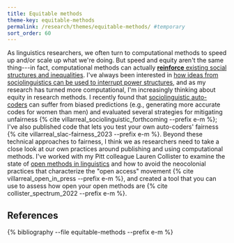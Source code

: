 ```yaml
---
title: Equitable methods
theme-key: equitable-methods
permalink: /research/themes/equitable-methods/ #temporary
sort_order: 60
---
```


As linguistics researchers, we often turn to computational methods to speed up and/or scale up what we're doing.
But speed and equity aren't the same thing---in fact, computational methods can actually [**reinforce** existing social structures and inequalities](https://www.pnas.org/doi/10.1073/pnas.1915768117).
I've always been interested in <a href="#critical-socioling" onclick="tablistClickHandle(event, 'tablist-research-themes', 'critical-socioling')">how ideas from sociolinguistics can be used to interrupt power structures</a>, and as my research has turned more computational, I'm increasingly thinking about equity in research methods.
I recently found that <a href="#computational-methods" onclick="tablistClickHandle(event, 'tablist-research-themes', 'computational-methods')">sociolinguistic auto-coders</a> can suffer from biased predictions (e.g., generating more accurate codes for women than men) and evaluated several strategies for mitigating unfairness {% cite villarreal_sociolinguistic_forthcoming --prefix e-m %};
I've also published code that lets you test your own auto-coders' fairness {% cite villarreal_slac-fairness_2023 --prefix e-m %}.
Beyond these technical approaches to fairness, I think we as researchers need to take a close look at our own practices around publishing and using computational methods.
I've worked with my Pitt colleague Lauren Collister to examine the state of <a href="#open-methods" onclick="tablistClickHandle(event, 'tablist-research-themes', 'open-methods')">open methods in linguistics</a> and how to avoid the neocolonial practices that characterize the "open access" movement {% cite villarreal_open_in_press --prefix e-m %}, and created a tool that you can use to assess how open your open methods are {% cite collister_spectrum_2022 --prefix e-m %}.

<h2 style="position:static;">References</h2>

{% bibliography --file equitable-methods --prefix e-m %}
